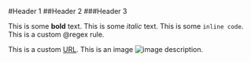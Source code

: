 #Header 1
##Header 2
###Header 3

This is some **bold** text.
This is some *italic* text.
This is some `inline code`.
This is a custom @regex rule.

This is a custom [URL](http://google.com).
This is an image ![image description](http://google.com).
